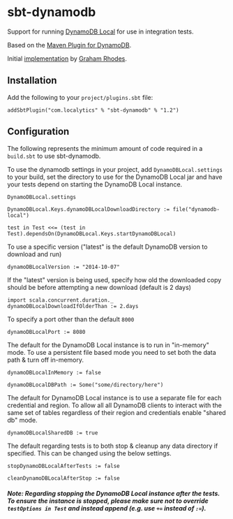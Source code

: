 sbt-dynamodb
===============

Support for running [DynamoDB Local](http://docs.aws.amazon.com/amazondynamodb/latest/developerguide/Tools.html) for use in integration tests.

Based on the [Maven Plugin for DynamoDB](https://github.com/jcabi/jcabi-dynamodb-maven-plugin).

Initial [implementation](https://github.com/grahamar/sbt-dynamodb) by [Graham Rhodes](https://github.com/grahamar).  

Installation
------------
Add the following to your `project/plugins.sbt` file:

```
addSbtPlugin("com.localytics" % "sbt-dynamodb" % "1.2")
```

Configuration
-------------
The following represents the minimum amount of code required in a `build.sbt` to use sbt-dynamodb.

To use the dynamodb settings in your project, add `DynamoDBLocal.settings` to your build, set the directory to use for the DynamoDB Local jar and have your tests depend on starting the DynamoDB Local instance.

```
DynamoDBLocal.settings

DynamoDBLocal.Keys.dynamoDBLocalDownloadDirectory := file("dynamodb-local")

test in Test <<= (test in Test).dependsOn(DynamoDBLocal.Keys.startDynamoDBLocal)
```

To use a specific version ("latest" is the default DynamoDB version to download and run)

```
dynamoDBLocalVersion := "2014-10-07"
```

If the "latest" version is being used, specify how old the downloaded copy should be before attempting a new download (default is 2 days)

```
import scala.concurrent.duration._
dynamoDBLocalDownloadIfOlderThan := 2.days
```

To specify a port other than the default `8000`

```
dynamoDBLocalPort := 8080
```

The default for the DynamoDB Local instance is to run in "in-memory" mode. To use a persistent file based mode you need to set both the data path & turn off in-memory.

```
dynamoDBLocalInMemory := false

dynamoDBLocalDBPath := Some("some/directory/here")
```

The default for DynamoDB Local instance is to use a separate file for each credential and region. To allow all all DynamoDB clients to interact with the same set of tables regardless of their region and credentials enable "shared db" mode.

```
dynamoDBLocalSharedDB := true
```

The default regarding tests is to both stop & cleanup any data directory if specified. This can be changed using the below settings.

```
stopDynamoDBLocalAfterTests := false

cleanDynamoDBLocalAfterStop := false
```

##### Note: Regarding stopping the DynamoDB Local instance after the tests. To ensure the instance is stopped, please make sure not to override ```testOptions in Test``` and instead append (e.g. use `+=` instead of `:=`).
